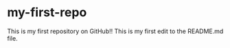 # my-first-repo
This is my first repository on GitHub!!
This is my first edit to the README.md file.